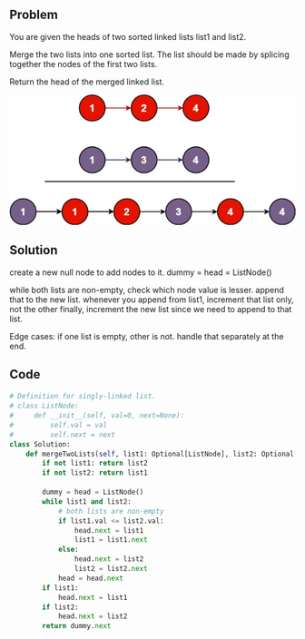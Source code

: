 ## Problem

You are given the heads of two sorted linked lists list1 and list2.

Merge the two lists into one sorted list. The list should be made by splicing together the nodes of the first two lists.

Return the head of the merged linked list.

![](images/21.jpg)

## Solution

create a new null node to add nodes to it. dummy = head = ListNode()

while both lists are non-empty, check which node value is lesser. append that to the new list.
whenever you append from list1, increment that list only, not the other
finally, increment the new list since we need to append to that list.

Edge cases: if one list is empty, other is not. handle that separately at the end.

## Code

```python
# Definition for singly-linked list.
# class ListNode:
#     def __init__(self, val=0, next=None):
#         self.val = val
#         self.next = next
class Solution:
    def mergeTwoLists(self, list1: Optional[ListNode], list2: Optional[ListNode]) -> Optional[ListNode]:
        if not list1: return list2
        if not list2: return list1

        dummy = head = ListNode()
        while list1 and list2:
            # both lists are non-empty
            if list1.val <= list2.val:
                head.next = list1
                list1 = list1.next
            else:
                head.next = list2
                list2 = list2.next
            head = head.next
        if list1:
            head.next = list1
        if list2:
            head.next = list2
        return dummy.next
```
